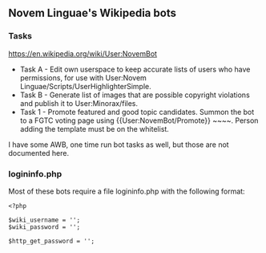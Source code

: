 ## Novem Linguae's Wikipedia bots

### Tasks

https://en.wikipedia.org/wiki/User:NovemBot

- Task A - Edit own userspace to keep accurate lists of users who have permissions, for use with User:Novem Linguae/Scripts/UserHighlighterSimple.
- Task B - Generate list of images that are possible copyright violations and publish it to User:Minorax/files.
- Task 1 - Promote featured and good topic candidates. Summon the bot to a FGTC voting page using {{User:NovemBot/Promote}} ~~~~. Person adding the template must be on the whitelist.

I have some AWB, one time run bot tasks as well, but those are not documented here.

### logininfo.php

Most of these bots require a file logininfo.php with the following format:

    <?php
    
    $wiki_username = '';
    $wiki_password = '';
    
    $http_get_password = '';